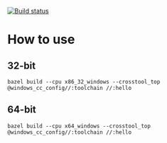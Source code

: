 ﻿[![Build status](https://ci.appveyor.com/api/projects/status/hveec4mfiuincmaf?svg=true)](https://ci.appveyor.com/project/excitoon/bazel-win32-toolchain-test)

# How to use

## 32-bit

```
bazel build --cpu x86_32_windows --crosstool_top @windows_cc_config//:toolchain //:hello
```

## 64-bit

```
bazel build --cpu x64_windows --crosstool_top @windows_cc_config//:toolchain //:hello
```
